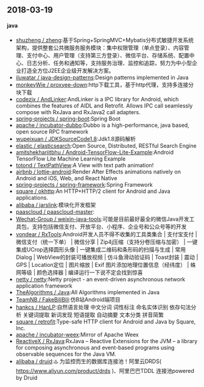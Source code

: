 ## 2018-03-19

#### java
* [shuzheng / zheng](https://github.com/shuzheng/zheng):基于Spring+SpringMVC+Mybatis分布式敏捷开发系统架构，提供整套公共微服务服务模块：集中权限管理（单点登录）、内容管理、支付中心、用户管理（支持第三方登录）、微信平台、存储系统、配置中心、日志分析、任务和通知等，支持服务治理、监控和追踪，努力为中小型企业打造全方位J2EE企业级开发解决方案。
* [iluwatar / java-design-patterns](https://github.com/iluwatar/java-design-patterns):Design patterns implemented in Java
* [monkeyWie / proxyee-down](https://github.com/monkeyWie/proxyee-down):http下载工具，基于http代理，支持多连接分块下载
* [codezjx / AndLinker](https://github.com/codezjx/AndLinker):AndLinker is a IPC library for Android, which combines the features of AIDL and Retrofit. Allows IPC call seamlessly compose with RxJava and RxJava2 call adapters.
* [spring-projects / spring-boot](https://github.com/spring-projects/spring-boot):Spring Boot
* [apache / incubator-dubbo](https://github.com/apache/incubator-dubbo):Dubbo is a high-performance, java based, open source RPC framework
* [wupeixuan / JDKSourceCode1.8](https://github.com/wupeixuan/JDKSourceCode1.8):Jdk1.8源码解析
* [elastic / elasticsearch](https://github.com/elastic/elasticsearch):Open Source, Distributed, RESTful Search Engine
* [amitshekhariitbhu / Android-TensorFlow-Lite-Example](https://github.com/amitshekhariitbhu/Android-TensorFlow-Lite-Example):Android TensorFlow Lite Machine Learning Example
* [totond / TextPathView](https://github.com/totond/TextPathView):A View with text path animation!
* [airbnb / lottie-android](https://github.com/airbnb/lottie-android):Render After Effects animations natively on Android and iOS, Web, and React Native
* [spring-projects / spring-framework](https://github.com/spring-projects/spring-framework):Spring Framework
* [square / okhttp](https://github.com/square/okhttp):An HTTP+HTTP/2 client for Android and Java applications.
* [alibaba / jarslink](https://github.com/alibaba/jarslink):模块化开发框架
* [paascloud / paascloud-master](https://github.com/paascloud/paascloud-master):
* [Wechat-Group / weixin-java-tools](https://github.com/Wechat-Group/weixin-java-tools):可能是目前最好最全的微信Java开发工具包，支持包括微信支付、开放平台、小程序、企业号和公众号等的开发
* [vondear / RxTools](https://github.com/vondear/RxTools):Android开发人员不得不收集的工具类集合 | 支付宝支付 | 微信支付（统一下单） | 微信分享 | Zip4j压缩（支持分卷压缩与加密） | 一键集成UCrop选择圆形头像 | 一键集成二维码和条形码的扫描与生成 | 常用Dialog | WebView的封装可播放视频 | 仿斗鱼滑动验证码 | Toast封装 | 震动 | GPS | Location定位 | 图片缩放 | Exif 图片添加地理位置信息（经纬度） | 蛛网等级 | 颜色选择器 | 编译运行一下说不定会找到惊喜
* [netty / netty](https://github.com/netty/netty):Netty project - an event-driven asynchronous network application framework
* [TheAlgorithms / Java](https://github.com/TheAlgorithms/Java):All Algorithms implemented in Java
* [TeamNB / FakeBiliBili](https://github.com/TeamNB/FakeBiliBili):仿B站Android端项目
* [hankcs / HanLP](https://github.com/hankcs/HanLP):自然语言处理 中文分词 词性标注 命名实体识别 依存句法分析 关键词提取 新词发现 短语提取 自动摘要 文本分类 拼音简繁
* [square / retrofit](https://github.com/square/retrofit):Type-safe HTTP client for Android and Java by Square, Inc.
* [apache / incubator-weex](https://github.com/apache/incubator-weex):Mirror of Apache Weex
* [ReactiveX / RxJava](https://github.com/ReactiveX/RxJava):RxJava – Reactive Extensions for the JVM – a library for composing asynchronous and event-based programs using observable sequences for the Java VM.
* [alibaba / druid](https://github.com/alibaba/druid):♨️ 为监控而生的数据库连接池！阿里云DRDS( https://www.aliyun.com/product/drds )、阿里巴巴TDDL 连接池powered by Druid
